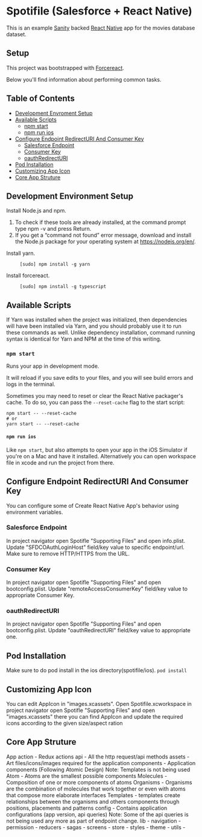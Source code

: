 Spotifile (Salesforce + React Native)
===

This is an example [Sanity](https://www.sanity.io) backed [React Native](https://facebook.github.io/react-native/) app for the movies database dataset.

## Setup

This project was bootstrapped with [Forcereact](https://www.npmjs.com/package/forcereact).

Below you'll find information about performing common tasks.

## Table of Contents

* [Development Envroment Setup](#development-environment-setup)
* [Available Scripts](#available-scripts)
  * [npm start](#npm-start) 
  * [npm run ios](#npm-run-ios)   
* [Configure Endpoint RedirectURI And Consumer Key](#configure-Endpoint-RedirectURI-and-consumer-key)
  * [Salesforce Endpoint](#salesforce-endpoint)
  * [Consumer Key](#consumer-key)
  * [oauthRedirectURI](#oauthRedirectURI)
* [Pod Installation](#pod-installation)
* [Customizing App Icon](#customizing-app-icon)
* [Core App Struture](#core-app-structure)


## Development Environment Setup
Install Node.js and npm.
  1. To check if these tools are already installed, at the command prompt type npm -v and press Return.
  2. If you get a “command not found” error message, download and install the Node.js package for your operating system at https://nodejs.org/en/.

Install yarn.
```
     [sudo] npm install -g yarn
```
Install forcereact.

```
     [sudo] npm install -g typescript
```

## Available Scripts

If Yarn was installed when the project was initialized, then dependencies will have been installed via Yarn, and you should probably use it to run these commands as well. Unlike dependency installation, command running syntax is identical for Yarn and NPM at the time of this writing.

### `npm start`

Runs your app in development mode.

It will reload if you save edits to your files, and you will see build errors and logs in the terminal.

Sometimes you may need to reset or clear the React Native packager's cache. To do so, you can pass the `--reset-cache` flag to the start script:

```
npm start -- --reset-cache
# or
yarn start -- --reset-cache
```

#### `npm run ios`

Like `npm start`, but also attempts to open your app in the iOS Simulator if you're on a Mac and have it installed. Alternatively you can open workspace file in xcode and run the project from there.


## Configure Endpoint RedirectURI And Consumer Key

You can configure some of Create React Native App's behavior using environment variables.

### Salesforce Endpoint

In project navigator open Spotifle "Supporting Files" and open info.plist. Update "SFDCOAuthLoginHost" field/key value to specific endpoint/url. Make sure to remove HTTP/HTTPS from the URL.

### Consumer Key

In project navigator open Spotifle "Supporting Files" and open bootconfig.plist. Update "remoteAccessConsumerKey" field/key value to appropriate Consumer Key.

### oauthRedirectURI

In project navigator open Spotifle "Supporting Files" and open bootconfig.plist. Update "oauthRedirectURI" field/key value to appropriate one.


## Pod Installation
Make sure to do pod install in the ios directory(spotifile/ios).
    ```
    pod install
    ```

## Customizing App Icon

You can edit AppIcon in "images.xcassets". Open Spotifile.xcworkspace in project navigator open Spotifle "Supporting Files" and open "images.xcassets" there you can find AppIcon and update the required icons according to the given size/aspect ration 


## Core App Struture
App
 action -  Redux actions
 api - All the http request/api methods 
 assets - Art files/icons/images required for the application
 components - Application components (Following Atomic  Design) Note: Templates is not being used
     Atom - Atoms are the smallest possible components
     Molecules - Composition of one or more components of atoms
     Organisms - Organisms are the combination of molecules that work together or even with atoms that compose more elaborate interfaces
     Templates - templates create relationships between the organisms and others components through positions, placements and patterns 
 config - Contains application configurations (app version, api queries) Note: Some of the api queries is not being used any more  as part of endpoint change.
 lib -
 navigation -
 permission - 
 reducers - 
 sagas - 
 screens - 
 store - 
 styles - 
 theme - 
 utils - 
